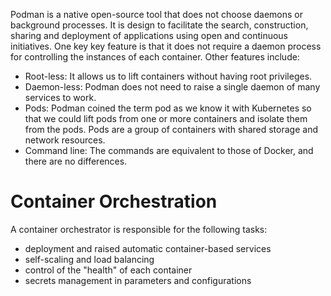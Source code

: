 Podman is a native open-source tool that does not choose daemons or background processes. It is design to facilitate the search, construction, sharing and deployment of applications using open and continuous initiatives. 
One key key feature is that it does not require a daemon process for controlling the instances of each container. 
Other features include:
- Root-less: It allows us to lift containers without having root privileges.
- Daemon-less: Podman does not need to raise a single daemon of many services to work.
- Pods: Podman coined the term pod as we know it with Kubernetes so that we could lift pods from one or more containers and isolate them from the pods. Pods are a group of containers with shared storage and network resources.
- Command line: The commands are equivalent to those of Docker, and there are no differences.
# Container Orchestration
A container orchestrator is responsible for the following tasks:
- deployment and raised automatic container-based services
- self-scaling and load balancing
- control of the "health" of each container
- secrets management in parameters and configurations
